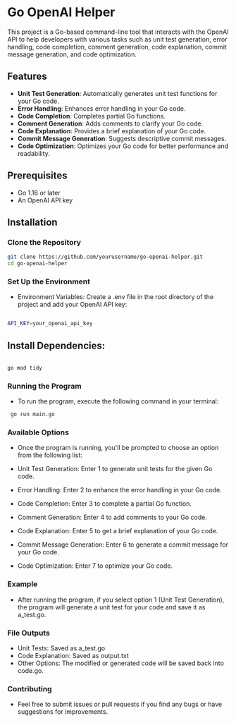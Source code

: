 # Go OpenAI Helper

This project is a Go-based command-line tool that interacts with the OpenAI API to help developers with various tasks such as unit test generation, error handling, code completion, comment generation, code explanation, commit message generation, and code optimization.

## Features

- **Unit Test Generation**: Automatically generates unit test functions for your Go code.
- **Error Handling**: Enhances error handling in your Go code.
- **Code Completion**: Completes partial Go functions.
- **Comment Generation**: Adds comments to clarify your Go code.
- **Code Explanation**: Provides a brief explanation of your Go code.
- **Commit Message Generation**: Suggests descriptive commit messages.
- **Code Optimization**: Optimizes your Go code for better performance and readability.

## Prerequisites

- Go 1.16 or later
- An OpenAI API key

## Installation

### Clone the Repository

```bash
git clone https://github.com/yourusername/go-openai-helper.git
cd go-openai-helper
```

### Set Up the Environment
- Environment Variables: Create a .env file in the root directory of the project and add your OpenAI API key:

```bash

API_KEY=your_openai_api_key 
```
## Install Dependencies:

```bash

go mod tidy
```
### Running the Program
- To run the program, execute the following command in your terminal:
```bash
 go run main.go
```

### Available Options
- Once the program is running, you'll be prompted to choose an option from the following list:

- Unit Test Generation: Enter 1 to generate unit tests for the given Go code.
- Error Handling: Enter 2 to enhance the error handling in your Go code.
- Code Completion: Enter 3 to complete a partial Go function.
- Comment Generation: Enter 4 to add comments to your Go code.
- Code Explanation: Enter 5 to get a brief explanation of your Go code.
- Commit Message Generation: Enter 6 to generate a commit message for your Go code.
- Code Optimization: Enter 7 to optimize your Go code.

### Example
- After running the program, if you select option 1 (Unit Test Generation), the program will generate a unit test for your code and save it as a_test.go.

### File Outputs
- Unit Tests: Saved as a_test.go
- Code Explanation: Saved as output.txt
- Other Options: The modified or generated code will be saved back into code.go.


### Contributing
- Feel free to submit issues or pull requests if you find any bugs or have suggestions for improvements.